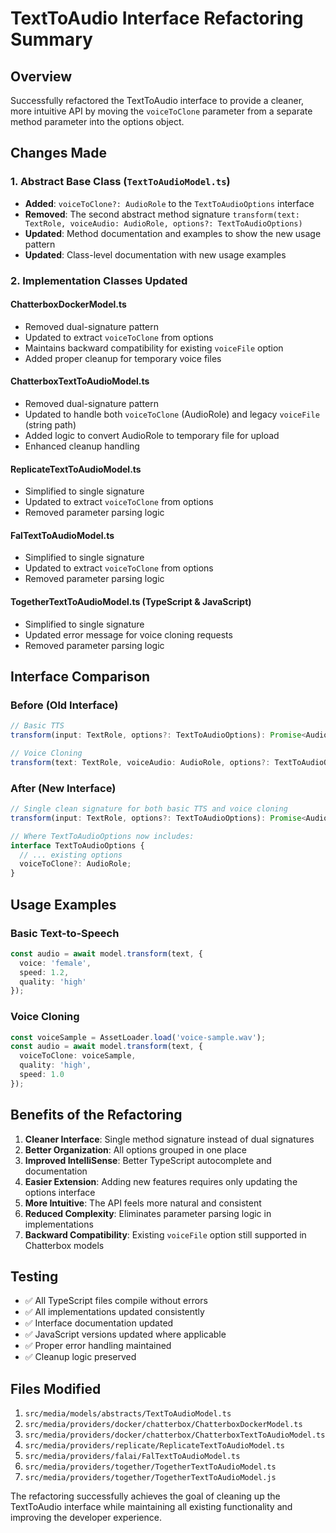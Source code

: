# TextToAudio Interface Refactoring Summary

## Overview
Successfully refactored the TextToAudio interface to provide a cleaner, more intuitive API by moving the `voiceToClone` parameter from a separate method parameter into the options object.

## Changes Made

### 1. Abstract Base Class (`TextToAudioModel.ts`)
- **Added**: `voiceToClone?: AudioRole` to the `TextToAudioOptions` interface
- **Removed**: The second abstract method signature `transform(text: TextRole, voiceAudio: AudioRole, options?: TextToAudioOptions)`
- **Updated**: Method documentation and examples to show the new usage pattern
- **Updated**: Class-level documentation with new usage examples

### 2. Implementation Classes Updated

#### ChatterboxDockerModel.ts
- Removed dual-signature pattern
- Updated to extract `voiceToClone` from options
- Maintains backward compatibility for existing `voiceFile` option
- Added proper cleanup for temporary voice files

#### ChatterboxTextToAudioModel.ts  
- Removed dual-signature pattern
- Updated to handle both `voiceToClone` (AudioRole) and legacy `voiceFile` (string path)
- Added logic to convert AudioRole to temporary file for upload
- Enhanced cleanup handling

#### ReplicateTextToAudioModel.ts
- Simplified to single signature
- Updated to extract `voiceToClone` from options
- Removed parameter parsing logic

#### FalTextToAudioModel.ts
- Simplified to single signature
- Updated to extract `voiceToClone` from options
- Removed parameter parsing logic

#### TogetherTextToAudioModel.ts (TypeScript & JavaScript)
- Simplified to single signature
- Updated error message for voice cloning requests
- Removed parameter parsing logic

## Interface Comparison

### Before (Old Interface)
```typescript
// Basic TTS
transform(input: TextRole, options?: TextToAudioOptions): Promise<Audio>;

// Voice Cloning
transform(text: TextRole, voiceAudio: AudioRole, options?: TextToAudioOptions): Promise<Audio>;
```

### After (New Interface)
```typescript
// Single clean signature for both basic TTS and voice cloning
transform(input: TextRole, options?: TextToAudioOptions): Promise<Audio>;

// Where TextToAudioOptions now includes:
interface TextToAudioOptions {
  // ... existing options
  voiceToClone?: AudioRole;
}
```

## Usage Examples

### Basic Text-to-Speech
```typescript
const audio = await model.transform(text, {
  voice: 'female',
  speed: 1.2,
  quality: 'high'
});
```

### Voice Cloning
```typescript
const voiceSample = AssetLoader.load('voice-sample.wav');
const audio = await model.transform(text, {
  voiceToClone: voiceSample,
  quality: 'high',
  speed: 1.0
});
```

## Benefits of the Refactoring

1. **Cleaner Interface**: Single method signature instead of dual signatures
2. **Better Organization**: All options grouped in one place
3. **Improved IntelliSense**: Better TypeScript autocomplete and documentation
4. **Easier Extension**: Adding new features requires only updating the options interface
5. **More Intuitive**: The API feels more natural and consistent
6. **Reduced Complexity**: Eliminates parameter parsing logic in implementations
7. **Backward Compatibility**: Existing `voiceFile` option still supported in Chatterbox models

## Testing

- ✅ All TypeScript files compile without errors
- ✅ All implementations updated consistently
- ✅ Interface documentation updated
- ✅ JavaScript versions updated where applicable
- ✅ Proper error handling maintained
- ✅ Cleanup logic preserved

## Files Modified

1. `src/media/models/abstracts/TextToAudioModel.ts`
2. `src/media/providers/docker/chatterbox/ChatterboxDockerModel.ts`
3. `src/media/providers/docker/chatterbox/ChatterboxTextToAudioModel.ts`
4. `src/media/providers/replicate/ReplicateTextToAudioModel.ts`
5. `src/media/providers/falai/FalTextToAudioModel.ts`
6. `src/media/providers/together/TogetherTextToAudioModel.ts`
7. `src/media/providers/together/TogetherTextToAudioModel.js`

The refactoring successfully achieves the goal of cleaning up the TextToAudio interface while maintaining all existing functionality and improving the developer experience.
